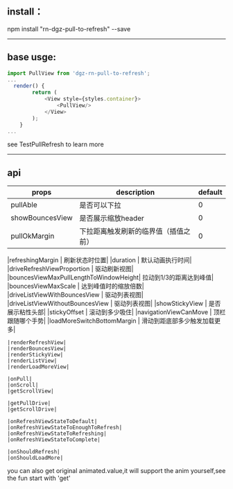 install：
--------
npm install "rn-dgz-pull-to-refresh" --save

------
base usge:
----
```javascript
import PullView from 'dgz-rn-pull-to-refresh';
...
  render() {
        return (
            <View style={styles.container}>
                <PullView/>
            </View>
        );
    }
...   
```
see TestPullRefresh to learn more

--------
api
-----

props            |     description                      |    default
----             |------                                |----
pullAble         |       是否可以下拉                    |       0
showBouncesView  |        是否展示缩放header             |0
pullOkMargin     |     下拉距离触发刷新的临界值（插值之前）|0
   
 
|refreshingMargin                 |    刷新状态时位置|
    |duration                         |     默认动画执行时间|
    |driveRefreshViewProportion       |    驱动刷新视图|
    |bouncesViewMaxPullLengthToWindowHeight| 拉动到1/3的距离达到峰值|
    |bouncesViewMaxScale                   | 达到峰值时的缩放倍数|
    |driveListViewWithBouncesView          | 驱动列表视图|
    |driveListViewWithoutBouncesView    | 驱动列表视图|
    |showStickyView                      |    是否展示粘性头部|
    |stickyOffset                       | 滚动到多少吸住|
    |navigationViewCanMove              |   顶栏跟随哪个手势|
    |loadMoreSwitchBottomMargin         |  滑动到距底部多少触发加载更多|

    |renderRefreshView|
    |renderBouncesView|
    |renderStickyView|
    |renderListView|
    |renderLoadMoreView|

    |onPull|
    |onScroll|
    |getScrollView|

    |getPullDrive|
    |getScrollDrive|

    |onRefreshViewStateToDefault|
    |onRefreshViewStateToEnoughToRefresh|
    |onRefreshViewStateToRefreshing|
    |onRefreshViewStateToComplete|

    |onShouldRefresh|
    |onShouldLoadMore|
    
  you can also get original animated.value,it will support the anim yourself,see the fun start with 'get'
  
